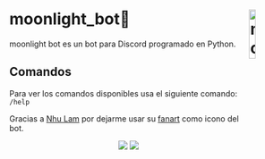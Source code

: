 <h1>moonlight_bot🌙<img src="https://i.imgur.com/45LHMAn.jpg" alt="moonlight🌙 Discord bot icon by Nhu Lam" title="moonlight🌙 Discord bot icon by Nhu Lam" style="width: 15%;" align="right"></h1>

moonlight bot es un bot para Discord programado en Python.

## Comandos
Para ver los comandos disponibles usa el siguiente comando:
```/help```

Gracias a [Nhu Lam](https://www.artstation.com/nhulam) por dejarme usar su [fanart](https://www.artstation.com/artwork/a5KDk) como icono del bot.

<p align="center">
  <img src="https://img.shields.io/discord/855121722642137098?color=5865f2&label=Moonlight%F0%9F%8C%99%20support&logo=discord&logoColor=ffffff&style=for-the-badge">
  <img src="https://img.shields.io/github/license/ssr765/moonlight_bot?style=for-the-badge">
</p>